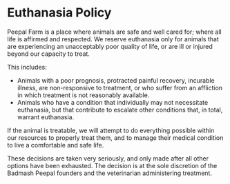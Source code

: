 Euthanasia Policy
=========

Peepal Farm is a place where animals are safe and well cared for; where all life is affirmed and respected. We reserve euthanasia only for animals that are experiencing an unacceptably poor quality of life, or are ill or injured beyond our capacity to treat.

This includes:
* Animals with a poor prognosis, protracted painful recovery, incurable illness, are non-responsive to treatment, or who suffer from an affliction in which treatment is not reasonably available.
* Animals who have a condition that individually may not necessitate euthanasia, but that contribute to escalate other conditions that, in total, warrant euthanasia.

If the animal is treatable, we will attempt to do everything possible within our resources to properly treat them, and to manage their medical condition to live a comfortable and safe life.

These decisions are taken very seriously, and only made after all other options have been exhausted. The decision is at the sole discretion of the Badmash Peepal founders and the veterinarian administering treatment.
